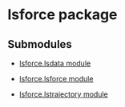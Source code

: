 # lsforce package

## Submodules


* [lsforce.lsdata module](lsforce.lsdata.md)


* [lsforce.lsforce module](lsforce.lsforce.md)


* [lsforce.lstrajectory module](lsforce.lstrajectory.md)
